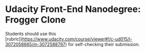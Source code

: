 Udacity Front-End Nanodegree: Frogger Clone
===============================

Students should use this [rubric])https://www.udacity.com/course/viewer#!/c-ud015/l-3072058665/m-3072588797) for self-checking their submission.